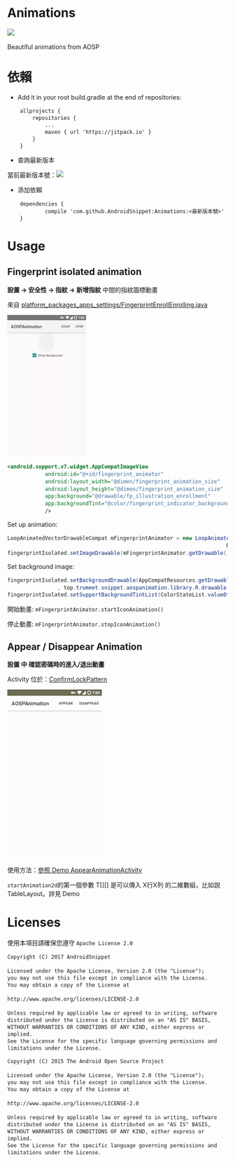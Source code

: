 # Animations

[![](https://jitpack.io/v/AndroidSnippet/Animations.svg)](https://jitpack.io/#AndroidSnippet/Animations)

Beautiful animations from AOSP

# 依賴

* Add it in your root build.gradle at the end of repositories:
```
	allprojects {
		repositories {
			...
			maven { url 'https://jitpack.io' }
		}
	}
```

* 查詢最新版本

當前最新版本號：[![](https://jitpack.io/v/AndroidSnippet/Animations.svg)](https://jitpack.io/#AndroidSnippet/Animations)

* 添加依賴

```
    dependencies {
	        compile 'com.github.AndroidSnippet:Animations:<最新版本號>'
	}
```

# Usage


## Fingerprint isolated animation

 **設置 -> 安全性 -> 指紋 -> 新增指紋** 中間的指紋圖標動畫

 來自 [platform_packages_apps_settings/FingerprintEnrollEnrolling.java](https://github.com/android/platform_packages_apps_settings/blob/master/src/com/android/settings/fingerprint/FingerprintEnrollEnrolling.java)

 ![FingerprintIsloated](https://raw.githubusercontent.com/AndroidSnippet/Animations/master/art/FingerprintIsolated.gif)

 ```xml
 <android.support.v7.widget.AppCompatImageView
             android:id="@+id/fingerprint_animator"
             android:layout_width="@dimen/fingerprint_animation_size"
             android:layout_height="@dimen/fingerprint_animation_size"
             app:background="@drawable/fp_illustration_enrollment"
             app:backgroundTint="@color/fingerprint_indicator_background_resting"
             />
 ```

 Set up animation:

 ```java
 LoopAnimatedVectorDrawableCompat mFingerprintAnimator = new LoopAnimatedVectorDrawableCompat(AnimatedVectorDrawableCompat.create(this,
                                                                       R.drawable.enrollment_fingerprint_isolated_animation));
 fingerprintIsolated.setImageDrawable(mFingerprintAnimator.getDrawable());
 ```

 Set background image:

 ```java
 fingerprintIsolated.setBackgroundDrawable(AppCompatResources.getDrawable(MainActivity.this
                 , top.trumeet.snippet.aospanimation.library.R.drawable.fp_illustration_enrollment));
 fingerprintIsolated.setSupportBackgroundTintList(ColorStateList.valueOf(getResources().getColor(top.trumeet.snippet.aospanimation.library.R.color.fingerprint_indicator_background_resting)));
 ```

 開始動畫: `mFingerprintAnimator.startIconAnimation()`

 停止動畫: `mFingerprintAnimator.stopIconAnimation()`

## Appear / Disappear Animation

  **設置 中 確認密碼時的進入/退出動畫**

  Activity 位於：[ConfirmLockPattern](https://android.googlesource.com/platform/packages/apps/Settings/+/master/src/com/android/settings/ConfirmLockPattern.java)

  ![AppearAnimation](https://raw.githubusercontent.com/AndroidSnippet/Animations/master/art/AppearAnimation.gif)

  使用方法：[參照 Demo AppearAnimationActivity](https://github.com/AndroidSnippet/Animations/tree/master/app/src/main/java/top/trumeet/snippet/aospanimation/AppearAnimationActivity.java)

  `startAnimation2d`的第一個參數 T[][] 是可以傳入 X行X列 的二維數組，比如説 TableLayout。詳見 Demo

# Licenses
使用本項目請確保您遵守 `Apache License 2.0`
```
Copyright (C) 2017 AndroidSnippet

Licensed under the Apache License, Version 2.0 (the "License");
you may not use this file except in compliance with the License.
You may obtain a copy of the License at

http://www.apache.org/licenses/LICENSE-2.0

Unless required by applicable law or agreed to in writing, software
distributed under the License is distributed on an "AS IS" BASIS,
WITHOUT WARRANTIES OR CONDITIONS OF ANY KIND, either express or implied.
See the License for the specific language governing permissions and
limitations under the License.
```
```
Copyright (C) 2015 The Android Open Source Project

Licensed under the Apache License, Version 2.0 (the "License");
you may not use this file except in compliance with the License.
You may obtain a copy of the License at

http://www.apache.org/licenses/LICENSE-2.0

Unless required by applicable law or agreed to in writing, software
distributed under the License is distributed on an "AS IS" BASIS,
WITHOUT WARRANTIES OR CONDITIONS OF ANY KIND, either express or implied.
See the License for the specific language governing permissions and
limitations under the License.
```

